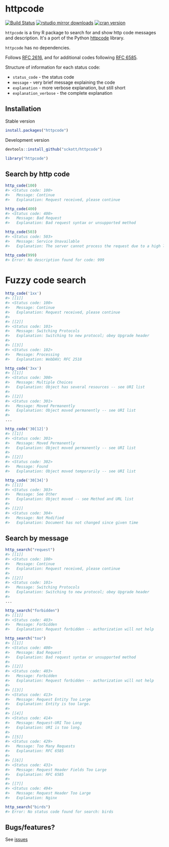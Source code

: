 httpcode
========



[![Build Status](https://travis-ci.org/sckott/httpcode.svg)](https://travis-ci.org/sckott/httpcode)
[![rstudio mirror downloads](http://cranlogs.r-pkg.org/badges/httpcode)](https://github.com/metacran/cranlogs.app)
[![cran version](http://www.r-pkg.org/badges/version/httpcode)](https://cran.r-project.org/package=httpcode)

`httpcode` is a tiny R package to search for and show http code messages and description. It's a port of the Python [httpcode](https://github.com/rspivak/httpcode) library.

`httpcode` has no dependencies.

Follows [RFC 2616](https://www.ietf.org/rfc/rfc2616.txt), and for additional codes 
following [RFC 6585](https://tools.ietf.org/html/rfc6585).

Structure of information for each status code:

* `status_code` - the status code
* `message` - very brief message explaining the code
* `explanation` - more verbose explanation, but still short
* `explanation_verbose` - the complete explanation

## Installation

Stable version


```r
install.packages("httpcode")
```

Development version


```r
devtools::install_github("sckott/httpcode")
```


```r
library("httpcode")
```

## Search by http code


```r
http_code(100)
#> <Status code: 100>
#>   Message: Continue
#>   Explanation: Request received, please continue
```


```r
http_code(400)
#> <Status code: 400>
#>   Message: Bad Request
#>   Explanation: Bad request syntax or unsupported method
```


```r
http_code(503)
#> <Status code: 503>
#>   Message: Service Unavailable
#>   Explanation: The server cannot process the request due to a high load
```


```r
http_code(999)
#> Error: No description found for code: 999
```

# Fuzzy code search


```r
http_code('1xx')
#> [[1]]
#> <Status code: 100>
#>   Message: Continue
#>   Explanation: Request received, please continue
#> 
#> [[2]]
#> <Status code: 101>
#>   Message: Switching Protocols
#>   Explanation: Switching to new protocol; obey Upgrade header
#> 
#> [[3]]
#> <Status code: 102>
#>   Message: Processing
#>   Explanation: WebDAV; RFC 2518
```


```r
http_code('3xx')
#> [[1]]
#> <Status code: 300>
#>   Message: Multiple Choices
#>   Explanation: Object has several resources -- see URI list
#> 
#> [[2]]
#> <Status code: 301>
#>   Message: Moved Permanently
#>   Explanation: Object moved permanently -- see URI list
#> 
...
```


```r
http_code('30[12]')
#> [[1]]
#> <Status code: 301>
#>   Message: Moved Permanently
#>   Explanation: Object moved permanently -- see URI list
#> 
#> [[2]]
#> <Status code: 302>
#>   Message: Found
#>   Explanation: Object moved temporarily -- see URI list
```


```r
http_code('30[34]')
#> [[1]]
#> <Status code: 303>
#>   Message: See Other
#>   Explanation: Object moved -- see Method and URL list
#> 
#> [[2]]
#> <Status code: 304>
#>   Message: Not Modified
#>   Explanation: Document has not changed since given time
```

## Search by message


```r
http_search("request")
#> [[1]]
#> <Status code: 100>
#>   Message: Continue
#>   Explanation: Request received, please continue
#> 
#> [[2]]
#> <Status code: 101>
#>   Message: Switching Protocols
#>   Explanation: Switching to new protocol; obey Upgrade header
#> 
...
```


```r
http_search("forbidden")
#> [[1]]
#> <Status code: 403>
#>   Message: Forbidden
#>   Explanation: Request forbidden -- authorization will not help
```


```r
http_search("too")
#> [[1]]
#> <Status code: 400>
#>   Message: Bad Request
#>   Explanation: Bad request syntax or unsupported method
#> 
#> [[2]]
#> <Status code: 403>
#>   Message: Forbidden
#>   Explanation: Request forbidden -- authorization will not help
#> 
#> [[3]]
#> <Status code: 413>
#>   Message: Request Entity Too Large
#>   Explanation: Entity is too large.
#> 
#> [[4]]
#> <Status code: 414>
#>   Message: Request-URI Too Long
#>   Explanation: URI is too long.
#> 
#> [[5]]
#> <Status code: 429>
#>   Message: Too Many Requests
#>   Explanation: RFC 6585
#> 
#> [[6]]
#> <Status code: 431>
#>   Message: Request Header Fields Too Large
#>   Explanation: RFC 6585
#> 
#> [[7]]
#> <Status code: 494>
#>   Message: Request Header Too Large
#>   Explanation: Nginx
```


```r
http_search("birds")
#> Error: No status code found for search: birds
```


## Bugs/features?

See [issues](https://github.com/sckott/httpcode/issues)
